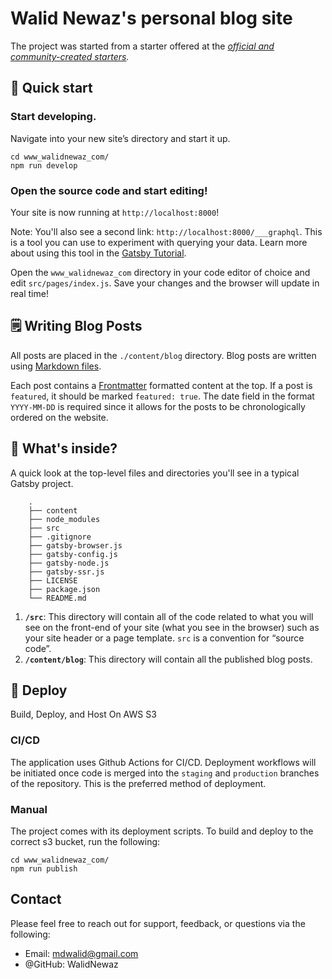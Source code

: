 # Walid Newaz's personal blog site

The project was started from a starter offered at the _[official and community-created starters](https://www.gatsbyjs.com/docs/gatsby-starters/)._

## 🚀 Quick start

### **Start developing.**

Navigate into your new site’s directory and start it up.

```shell
cd www_walidnewaz_com/
npm run develop
```

### **Open the source code and start editing!**

Your site is now running at `http://localhost:8000`!

Note: You'll also see a second link: `http://localhost:8000/___graphql`. This is a tool you can use to experiment with querying your data. Learn more about using this tool in the [Gatsby Tutorial](https://www.gatsbyjs.com/docs/tutorial/getting-started/part-4/#use-graphiql-to-explore-the-data-layer-and-write-graphql-queries).

Open the `www_walidnewaz_com` directory in your code editor of choice and edit `src/pages/index.js`. Save your changes and the browser will update in real time!

## 🗒️ Writing Blog Posts

All posts are placed in the `./content/blog` directory. Blog posts are written using [Markdown files](https://www.markdownguide.org/cheat-sheet/).

Each post contains a [Frontmatter](https://mdxjs.com/guides/frontmatter/) formatted content at the top. If a post is `featured`, it should be marked `featured: true`. The date field in the format `YYYY-MM-DD` is required since it allows for the posts to be chronologically ordered on the website.

## 🧐 What's inside?

A quick look at the top-level files and directories you'll see in a typical Gatsby project.

```shell
    .
    ├── content
    ├── node_modules
    ├── src
    ├── .gitignore
    ├── gatsby-browser.js
    ├── gatsby-config.js
    ├── gatsby-node.js
    ├── gatsby-ssr.js
    ├── LICENSE
    ├── package.json
    └── README.md
```

1. **`/src`**: This directory will contain all of the code related to what you will see on the front-end of your site (what you see in the browser) such as your site header or a page template. `src` is a convention for “source code”.
2. **`/content/blog`**: This directory will contain all the published blog posts.

## 💫 Deploy

Build, Deploy, and Host On AWS S3

### CI/CD

The application uses Github Actions for CI/CD. Deployment workflows will be initiated once code is merged into the `staging` and `production` branches of the repository. This is the preferred method of deployment.

### Manual

The project comes with its deployment scripts. To build and deploy to the correct s3 bucket, run the following:

```shell
cd www_walidnewaz_com/
npm run publish
```

## Contact

Please feel free to reach out for support, feedback, or questions via the following:

- Email: <mdwalid@gmail.com>
- @GitHub: WalidNewaz
